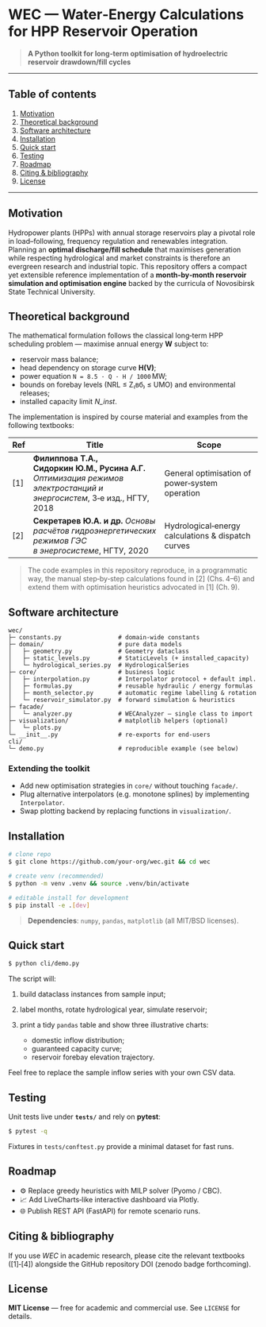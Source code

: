 # WEC — Water‑Energy Calculations for HPP Reservoir Operation

> **A Python toolkit for long‑term optimisation of hydroelectric reservoir drawdown/fill cycles**

---

## Table of contents

1. [Motivation](#motivation)
2. [Theoretical background](#theoretical-background)
3. [Software architecture](#software-architecture)
4. [Installation](#installation)
5. [Quick start](#quick-start)
6. [Testing](#testing)
7. [Roadmap](#roadmap)
8. [Citing & bibliography](#citing--bibliography)
9. [License](#license)

---

## Motivation

Hydropower plants (HPPs) with annual storage reservoirs play a pivotal role in load–following,
frequency regulation and renewables integration.
Planning an **optimal discharge/fill schedule** that maximises generation while respecting
hydrological and market constraints is therefore an evergreen research and industrial topic.
This repository offers a compact yet extensible reference implementation of a
**month‑by‑month reservoir simulation and optimisation engine** backed by the curricula of
Novosibirsk State Technical University.


## Theoretical background

The mathematical formulation follows the classical long‑term HPP scheduling problem
— maximise annual energy **W** subject to:

* reservoir mass balance;
* head dependency on storage curve **H(V)**;
* power equation `N = 8.5 · Q · H / 1000` MW;
* bounds on forebay levels (NRL ≤ Z₍вб₎ ≤ UМО) and environmental releases;
* installed capacity limit *N\_inst*.

The implementation is inspired by course material and examples from the following
textbooks:

| Ref  | Title                                                                                                                       | Scope                                                                           |
| ---- | --------------------------------------------------------------------------------------------------------------------------- | ------------------------------------------------------------------------------- |
| \[1] | **Филиппова Т.А., Сидоркин Ю.М., Русина А.Г.**<br>*Оптимизация режимов электростанций и энергосистем*, 3‑е изд., НГТУ, 2018 | General optimisation of power‑system operation                                  |
| \[2] | **Секретарев Ю.А. и др.** *Основы расчётов гидроэнергетических режимов ГЭС в энергосистеме*, НГТУ, 2020                     | Hydrological‑energy calculations & dispatch curves                              |

> The code examples in this repository reproduce, in a programmatic way, the
> manual step‑by‑step calculations found in \[2] (Chs. 4–6) and extend them with
> optimisation heuristics advocated in \[1] (Ch. 9).

## Software architecture

```text
wec/
├─ constants.py                # domain‑wide constants
├─ domain/                     # pure data models
│   ├─ geometry.py             # Geometry dataclass
│   ├─ static_levels.py        # StaticLevels (+ installed_capacity)
│   └─ hydrological_series.py  # HydrologicalSeries
├─ core/                       # business logic
│   ├─ interpolation.py        # Interpolator protocol + default impl.
│   ├─ formulas.py             # reusable hydraulic / energy formulas
│   ├─ month_selector.py       # automatic regime labelling & rotation
│   └─ reservoir_simulator.py  # forward simulation & heuristics
├─ facade/
│   └─ analyzer.py             # WECAnalyzer – single class to import
├─ visualization/              # matplotlib helpers (optional)
│   └─ plots.py
└─ __init__.py                 # re‑exports for end‑users
cli/
└─ demo.py                     # reproducible example (see below)
```

### Extending the toolkit

* Add new optimisation strategies in `core/` without touching `facade/`.
* Plug alternative interpolators (e.g. monotone splines) by implementing
  `Interpolator`.
* Swap plotting backend by replacing functions in `visualization/`.

## Installation

```bash
# clone repo
$ git clone https://github.com/your‑org/wec.git && cd wec

# create venv (recommended)
$ python -m venv .venv && source .venv/bin/activate

# editable install for development
$ pip install -e .[dev]
```

> **Dependencies**: `numpy`, `pandas`, `matplotlib` (all MIT/BSD licenses).

## Quick start

```bash
$ python cli/demo.py
```

The script will:

1. build dataclass instances from sample input;
2. label months, rotate hydrological year, simulate reservoir;
3. print a tidy `pandas` table and show three illustrative charts:

   * domestic inflow distribution;
   * guaranteed capacity curve;
   * reservoir forebay elevation trajectory.

Feel free to replace the sample inflow series with your own CSV data.

## Testing

Unit tests live under **`tests/`** and rely on **pytest**:

```bash
$ pytest -q
```

Fixtures in `tests/conftest.py` provide a minimal dataset for fast runs.

## Roadmap

* ⚙️  Replace greedy heuristics with MILP solver (Pyomo / CBC).
* 📈  Add LiveCharts‑like interactive dashboard via Plotly.
* 🌐  Publish REST API (FastAPI) for remote scenario runs.

## Citing & bibliography

If you use *WEC* in academic research, please cite the relevant textbooks
(\[1]‑\[4]) alongside the GitHub repository DOI (zenodo badge forthcoming).

## License

**MIT License** — free for academic and commercial use.  See `LICENSE` for details.
